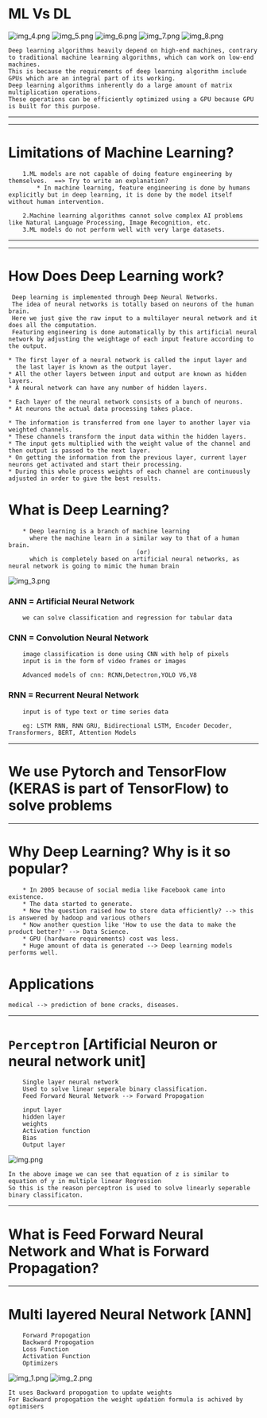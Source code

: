 # ML Vs DL
![img_4.png](img_4.png)
![img_5.png](img_5.png)
![img_6.png](img_6.png)
![img_7.png](img_7.png)
![img_8.png](img_8.png)
```
Deep learning algorithms heavily depend on high-end machines, contrary to traditional machine learning algorithms, which can work on low-end machines. 
This is because the requirements of deep learning algorithm include GPUs which are an integral part of its working. 
Deep learning algorithms inherently do a large amount of matrix multiplication operations. 
These operations can be efficiently optimized using a GPU because GPU is built for this purpose.
```
---
---
# Limitations of Machine Learning?
```
    1.ML models are not capable of doing feature engineering by themselves.  ==> Try to write an explanation?
        * In machine learning, feature engineering is done by humans explicitly but in deep learning, it is done by the model itself without human intervention.
        
    2.Machine learning algorithms cannot solve complex AI problems like Natural Language Processing, Image Recognition, etc.
    3.ML models do not perform well with very large datasets.  
```
---
---
# How Does Deep Learning work?
```
 Deep learning is implemented through Deep Neural Networks. 
 The idea of neural networks is totally based on neurons of the human brain. 
 Here we just give the raw input to a multilayer neural network and it does all the computation. 
 Featuring engineering is done automatically by this artificial neural network by adjusting the weightage of each input feature according to the output. 
```

```
* The first layer of a neural network is called the input layer and 
  the last layer is known as the output layer. 
* All the other layers between input and output are known as hidden layers. 
* A neural network can have any number of hidden layers.
 
* Each layer of the neural network consists of a bunch of neurons. 
* At neurons the actual data processing takes place. 

* The information is transferred from one layer to another layer via weighted channels.
* These channels transform the input data within the hidden layers. 
* The input gets multiplied with the weight value of the channel and then output is passed to the next layer. 
* On getting the information from the previous layer, current layer neurons get activated and start their processing. 
* During this whole process weights of each channel are continuously adjusted in order to give the best results. 
```

# What is Deep Learning?
```
    * Deep learning is a branch of machine learning 
      where the machine learn in a similar way to that of a human brain. 
                                    (or)
      which is completely based on artificial neural networks, as neural network is going to mimic the human brain
```
![img_3.png](img_3.png)


### ANN = Artificial Neural Network
```
    we can solve classification and regression for tabular data
```

### CNN = Convolution Neural Network
```
    image classification is done using CNN with help of pixels
    input is in the form of video frames or images
    
    Advanced models of cnn: RCNN,Detectron,YOLO V6,V8
```

### RNN = Recurrent Neural Network
```
    input is of type text or time series data
    
    eg: LSTM RNN, RNN GRU, Bidirectional LSTM, Encoder Decoder, Transformers, BERT, Attention Models
```
---
# We use Pytorch and TensorFlow (KERAS is part of TensorFlow) to solve problems

---

# Why Deep Learning? Why is it so popular?
```
    * In 2005 because of social media like Facebook came into existence.
    * The data started to generate. 
    * Now the question raised how to store data efficiently? --> this is answered by hadoop and various others
    * Now another question like 'How to use the data to make the product better?' --> Data Science.
    * GPU (hardware requirements) cost was less.
    * Huge amount of data is generated --> Deep learning models performs well.
```    
# Applications
```
medical --> prediction of bone cracks, diseases.
```
---

# `Perceptron` [Artificial Neuron or neural network unit] 
```
    Single layer neural network
    Used to solve linear seperale binary classification.
    Feed Forward Neural Network --> Forward Propogation
```
```
    input layer
    hidden layer
    weights
    Activation function
    Bias
    Output layer
```
![img.png](img.png)

```
In the above image we can see that equation of z is similar to equation of y in multiple linear Regression
So this is the reason perceptron is used to solve linearly seperable binary classificaton.

```
---
# What is Feed Forward Neural Network and What is Forward Propagation?

---

# Multi layered Neural Network [ANN]
```
    Forward Propogation
    Backward Propogation
    Loss Function
    Activation Function
    Optimizers
```
![img_1.png](img_1.png)
![img_2.png](img_2.png)
```
It uses Backward propogation to update weights
For Backward propogation the weight updation formula is achived by optimisers

```
    
